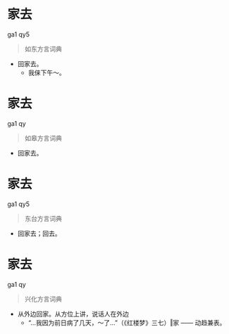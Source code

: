 # 家去
ga1 qy5
> 如东方言词典
- 回家去。
  - 我俫下午～。

# 家去
ga1 qy
> 如皋方言词典
- 回家去。

# 家去
ga1 qy5
> 东台方言词典
- 回家去；回去。

# 家去
ga1 qy
> 兴化方言词典
- 从外边回家。从方位上讲，说话人在外边
  - “…我因为前日病了几天，～了…”（《红楼梦》三七）‖家 —— 动趋兼表。
